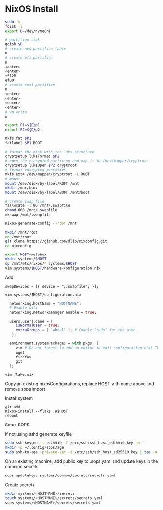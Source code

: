 # NixOS Install

```sh
sudo -s
fdisk -l
export D=/dev/nvme0n1

# partition disk
gdisk $D
# create new partition table
o
# create efi partition
n
<enter>
<enter>
+512M
ef00
# create root partition
n
<enter>
<enter>
<enter>
<enter>
# wp write
w

export P1=${D}p1
export P2=${D}p2

mkfs.fat $P1
fatlabel $P1 BOOT

# format the disk with the luks structure
cryptsetup luksFormat $P2
# open the encrypted partition and map it to /dev/mapper/cryptroot
cryptsetup luksOpen $P2 cryptroot
# format encrypted partition
mkfs.ext4 /dev/mapper/cryptroot -L ROOT
# mount
mount /dev/disk/by-label/ROOT /mnt
mkdir /mnt/boot
mount /dev/disk/by-label/BOOT /mnt/boot

# create swap file
fallocate -l 8G /mnt/.swapfile
chmod 600 /mnt/.swapfile
mkswap /mnt/.swapfile

nixos-generate-config --root /mnt

mkdir /mnt/root
cd /mnt/root
git clone https://github.com/dlip/nixconfig.git
cd nixconfig

export HOST=metabox
mkdir systems/$HOST
cp /mnt/etc/nixos/* systems/$HOST
vim systems/$HOST/hardware-configuration.nix
```

Add

```
swapDevices = [{ device = "/.swapfile"; }];
```

```
vim systems/$HOST/configuration.nix

```

```nix
  networking.hostName = "HOSTNAME";
  # Enable wifi
  networking.networkmanager.enable = true;

  users.users.dane = {
     isNormalUser = true;
     extraGroups = [ "wheel" ]; # Enable ‘sudo’ for the user.
   };

  environment.systemPackages = with pkgs; [
     vim # Do not forget to add an editor to edit configuration.nix! The Nano editor is also installed by default.
     wget
     firefox
     git
  ];
```

```
vim flake.nix
```

Copy an existing nixosConfigurations, replace HOST with name above and remove sops import

Install system

```
git add .
nixos-install --flake .#$HOST
reboot
```

Setup SOPS

If not using sshd generate keyfile

```sh
sudo ssh-keygen -t ed25519 -f /etc/ssh/ssh_host_ed25519_key -N ""
mkdir -p ~/.config/sops/age
sudo ssh-to-age -private-key -i /etc/ssh/ssh_host_ed25519_key | tee -a ~/.config/sops/age/keys.txt | age-keygen -y
```


On an existing machine, add public key to .sops.yaml and update keys in the common secrets

```sh
sops updatekeys systems/common/secrets/secrets.yaml
```

Create secrets

```sh
mkdir systems/<HOSTNAME>/secrets
touch systems/<HOSTNAME>/secrets/secrets.yaml
sops systems/<HOSTNAME>/secrets/secrets.yaml
```
